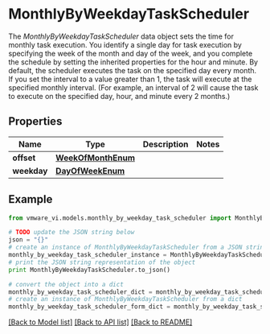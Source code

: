 # MonthlyByWeekdayTaskScheduler

The *MonthlyByWeekdayTaskScheduler* data object sets the time for monthly task execution.  You identify a single day for task execution by specifying the week of the month and day of the week, and you complete the schedule by setting the inherited properties for the hour and minute.  By default, the scheduler executes the task on the specified day every month. If you set the interval to a value greater than 1, the task will execute at the specified monthly interval. (For example, an interval of 2 will cause the task to execute on the specified day, hour, and minute every 2 months.) 

## Properties
Name | Type | Description | Notes
------------ | ------------- | ------------- | -------------
**offset** | [**WeekOfMonthEnum**](WeekOfMonthEnum.md) |  | 
**weekday** | [**DayOfWeekEnum**](DayOfWeekEnum.md) |  | 

## Example

```python
from vmware_vi.models.monthly_by_weekday_task_scheduler import MonthlyByWeekdayTaskScheduler

# TODO update the JSON string below
json = "{}"
# create an instance of MonthlyByWeekdayTaskScheduler from a JSON string
monthly_by_weekday_task_scheduler_instance = MonthlyByWeekdayTaskScheduler.from_json(json)
# print the JSON string representation of the object
print MonthlyByWeekdayTaskScheduler.to_json()

# convert the object into a dict
monthly_by_weekday_task_scheduler_dict = monthly_by_weekday_task_scheduler_instance.to_dict()
# create an instance of MonthlyByWeekdayTaskScheduler from a dict
monthly_by_weekday_task_scheduler_form_dict = monthly_by_weekday_task_scheduler.from_dict(monthly_by_weekday_task_scheduler_dict)
```
[[Back to Model list]](../README.md#documentation-for-models) [[Back to API list]](../README.md#documentation-for-api-endpoints) [[Back to README]](../README.md)


